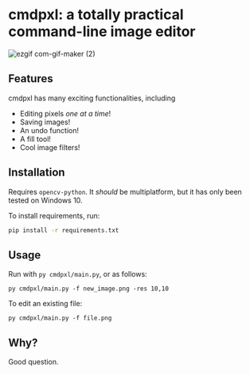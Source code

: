 # cmdpxl: a totally practical command-line image editor
![ezgif com-gif-maker (2)](https://user-images.githubusercontent.com/30610197/128618252-d00100dd-6ca4-4089-b7a1-d7790b99a1cc.gif)

## Features
cmdpxl has many exciting functionalities, including
- Editing pixels *one at a time*!
- Saving images!
- An undo function!
- A fill tool!
- Cool image filters!

## Installation
Requires `opencv-python`. It *should* be multiplatform, but it has only been tested on Windows 10.

To install requirements, run:

```sh
pip install -r requirements.txt
```

## Usage

Run with `py cmdpxl/main.py`, or as follows: 

`py cmdpxl/main.py -f new_image.png -res 10,10`

To edit an existing file:

`py cmdpxl/main.py -f file.png`

## Why?
Good question.
